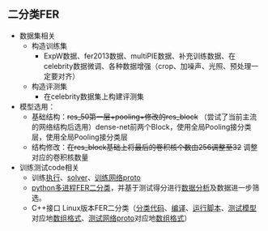 ## 二分类FER

* 数据集相关
  * 构造训练集
    * ExpW数据、fer2013数据、multiPIE数据、补充训练数据、在celebrity数据微调、各种数据增强（crop、加噪声、光照、预处理一定要对齐）
  * 构造评测集
    * 在celebrity数据集上构建评测集
* 模型选用：
  * 基础结构：~~res_50第一层+pooling+修改的res_block~~   （尝试了当前主流的网络结构后选用）dense-net前两个Block，使用全局Pooling接分类层，使用全局Pooling接分类层
  * 结构修改：~~在res_block基础上将最后的卷积核个数由256调整至32~~    调整对应的卷积核数量
* 训练测试code相关
  * 训练[执行](./code/train_2classify.sh)、[solver](./code/size32_2classify_solver.prototxt)、[训练网络proto](./code/size32_2classify_train_val_v15_dense.prototxt)
  * [python多进程FER二分类](./code/classify.py)，并基于测试得分进行[数据分析](./code/data_analysis.py)及数据进一步筛选。
  * C++接口 Linux版本FER二分类（[分类代码](./code/SsFer_thre.cpp)、[编译](./code/complie.sh)、[运行脚本](./code/run.sh)、[测试模型](./code/v22_param.caffemodel)对应地[数组格式](./code/v22_param.h)、[测试网络proto](./code/v15_net.prototxt)对应地[数组格式](./code/v15_net.h)）